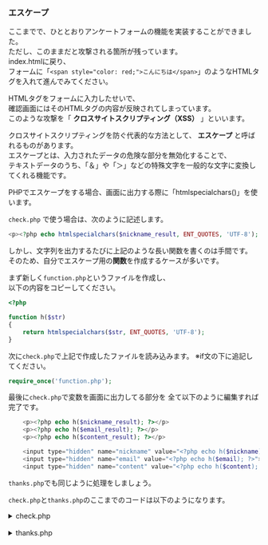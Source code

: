 ### エスケープ
ここまでで、ひととおりアンケートフォームの機能を実装することができました。  
ただし、このままだと攻撃される箇所が残っています。  
index.htmlに戻り、  
フォームに「`<span style="color: red;">こんにちは</span>`」のようなHTMLタグを入れて進んでみてください。  

HTMLタグをフォームに入力したせいで、  
確認画面にはそのHTMLタグの内容が反映されてしまっています。  
このような攻撃を「 **クロスサイトスクリプティング（XSS）** 」といいます。  

クロスサイトスクリプティングを防ぐ代表的な方法として、 **エスケープ** と呼ばれるものがあります。  
エスケープとは、入力されたデータの危険な部分を無効化することで、  
テキストデータのうち、「＆」や「＞」などの特殊文字を一般的な文字に変換してくれる機能です。  

PHPでエスケープをする場合、画面に出力する際に「htmlspecialchars()」を使います。  

`check.php` で使う場合は、次のように記述します。  

```php
<p><?php echo htmlspecialchars($nickname_result, ENT_QUOTES, 'UTF-8'); ?></p>
```

しかし、文字列を出力するたびに上記のような長い関数を書くのは手間です。  
そのため、自分でエスケープ用の**関数**を作成するケースが多いです。  

まず新しく`function.php`というファイルを作成し、  
以下の内容をコピーしてください。  

```php
<?php

function h($str)
{
    return htmlspecialchars($str, ENT_QUOTES, 'UTF-8');
}
```


次に`check.php`で上記で作成したファイルを読み込みます。
※if文の下に追記してください。
```php
require_once('function.php');
```

最後に`check.php`で変数を画面に出力してる部分を
全て以下のように編集すれば完了です。
```php
    <p><?php echo h($nickname_result); ?></p>
    <p><?php echo h($email_result); ?></p>
    <p><?php echo h($content_result); ?></p>

    <input type="hidden" name="nickname" value="<?php echo h($nickname); ?>">
    <input type="hidden" name="email" value="<?php echo h($email); ?>">
    <input type="hidden" name="content" value="<?php echo h($content); ?>">
```

`thanks.php`でも同じように処理をしましょう。

`check.php`と`thanks.php`のここまでのコードは以下のようになります。

<details><summary>check.php</summary><div>

```php
<?php

    if ($_SERVER['REQUEST_METHOD'] === 'GET') {
        header('Location: index.html');
    }

    require_once('function.php');

    $nickname = $_POST['nickname'];
    $email = $_POST['email'];
    $content = $_POST['content'];

    if ($nickname == '') {
        $nickname_result = 'ニックネームが入力されていません。';
    } else {
        $nickname_result = 'ようこそ、' . $nickname .'様';
    }

    if ($email == '') {
        $email_result = 'メールアドレスが入力されていません。';
    } else {
        $email_result = 'メールアドレス：' . $email;
    }

    if ($content == '') {
        $content_result =  'お問い合わせ内容が入力されていません。';
    } else {
        $content_result = 'お問い合わせ内容：' . $content;
    }
?>
<!DOCTYPE html>
<html lang="ja">
<head>
    <title>入力内容確認</title>
    <meta charset="utf-8">
</head>
<body>
    <h1>入力内容確認</h1>
    <p><?php echo h($nickname_result); ?></p>
    <p><?php echo h($email_result); ?></p>
    <p><?php echo h($content_result); ?></p>

    <form method="POST" action="thanks.php">
        <input type="hidden" name="nickname" value="<?php echo h($nickname); ?>">
        <input type="hidden" name="email" value="<?php echo h($email); ?>">
        <input type="hidden" name="content" value="<?php echo h($content); ?>">
        <input type="button" value="戻る" onclick="history.back()">
        <?php if ($nickname != '' && $email != '' && $content != ''): ?>
            <input type="submit" value="OK">
        <?php endif; ?>
    </form>
</body>
</html>
```

</div></details>
<br>

<details><summary>thanks.php</summary><div>

```php
<?php

    if ($_SERVER['REQUEST_METHOD'] === 'GET') {
        header('Location: index.html');
    }

    require_once('function.php');

    $nickname = $_POST['nickname'];
    $email = $_POST['email'];
    $content = $_POST['content'];

?>
<!DOCTYPE html>
<html lang="ja">
<head>
    <title>送信完了</title>
    <meta charset="utf-8">
</head>
<body>
    <h1>お問い合わせありがとうございました！</h1>
    <p><?php echo h($nickname); ?></p>
    <p><?php echo h($email); ?></p>
    <p><?php echo h($content); ?></p>
</body>
</html>
```

</div></details>
<br>